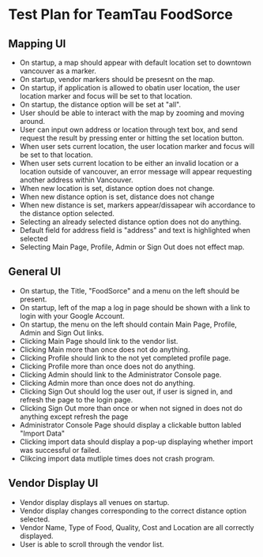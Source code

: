 # Test Plan for TeamTau FoodSorce

## Mapping UI

- On startup, a map should appear with default location set to downtown vancouver as a marker.
- On startup, vendor markers should be presesnt on the map.
- On startup, if application is allowed to obatin user location, the user location marker and focus will be set to that location.
- On startup, the distance option will be set at "all".
- User should be able to interact with the map by zooming and moving around.
- User can input own address or location through text box, and send request the result by pressing enter or hitting the set location button.
- When user sets current location, the user location marker and focus will be set to that location.
- When user sets current location to be either an invalid location or a location outside of vancouver, an error message will appear requesting another address within Vancouver.
- When new location is set, distance option does not change.
- When new distance option is set, distance does not change
- When new distance is set, markers appear/dissapear wih accordance to the distance option selected.
- Selecting an already selected distance option does not do anything.
- Default field for address field is "address" and text is highlighted when selected
- Selecting Main Page, Profile, Admin or Sign Out does not effect map.

## General UI

- On startup, the Title, "FoodSorce" and a menu on the left should be present.
- On startup, left of the map a log in page should be shown with a link to login with your Google Account.
- On startup, the menu on the left should contain Main Page, Profile, Admin and Sign Out links.
- Clicking Main Page should link to the vendor list. 
- Clicking Main more than once does not do anything.
- Clicking Profile should link to the not yet completed profile page. 
- Clicking Profile more than once does not do anything.
- Clicking Admin should link to the Administrator Console page. 
- Clicking Admin more than once does not do anything.
- Clicking Sign Out should log the user out, if user is signed in, and refresh the page to the login page.
- Clicking Sign Out more than once or when not signed in does not do anything except refresh the page
- Administrator Console Page should display a clickable button labled "Import Data"
- Clicking import data should display a pop-up displaying whether import was successful or failed.
- Clikcing import data mutliple times does not crash program.

## Vendor Display UI

- Vendor display displays all venues on startup.
- Vendor display changes corresponding to the correct distance option selected.
- Vendor Name, Type of Food, Quality, Cost and Location are all correctly displayed.
- User is able to scroll through the vendor list.
